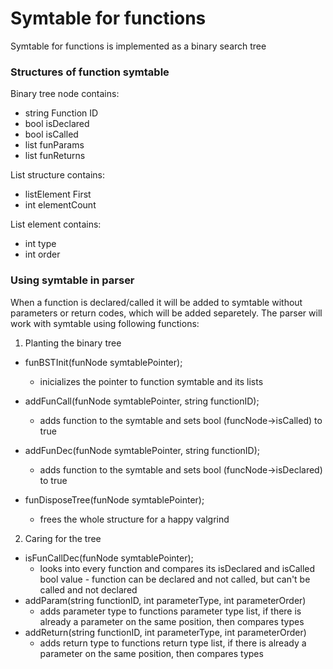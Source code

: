 ﻿# Symtable for functions

Symtable for functions is implemented as a binary search tree

### Structures of function symtable
Binary tree node  contains:
* string Function ID
* bool isDeclared
* bool isCalled
* list funParams
* list funReturns

List structure contains:
* listElement First
* int elementCount

List element contains:
* int type
* int order

### Using symtable in parser
When a function is declared/called it will be added to symtable without parameters or return codes, which will be added separetely. 
The parser will work with symtable using following functions:

1. Planting the binary tree
* funBSTInit(funNode  symtablePointer);
	* inicializes the pointer to function symtable and its lists
* addFunCall(funNode  symtablePointer, string functionID);
	* adds function to the symtable and sets bool (funcNode->isCalled) to true
* addFunDec(funNode  symtablePointer, string functionID);
	* adds function to the symtable and sets bool (funcNode->isDeclared) to true

* funDisposeTree(funNode  symtablePointer);
	* frees the whole structure for a happy valgrind
2. Caring for the tree
* isFunCallDec(funNode  symtablePointer);
	* looks into every function and compares its isDeclared and isCalled bool value - function can be declared and not called, but can't be called and not declared
* addParam(string functionID, int parameterType, int parameterOrder)
	* adds parameter type to functions parameter type list, if there is already a parameter on the same position, then compares types
* addReturn(string functionID, int parameterType, int parameterOrder)
	* adds return type to functions return type list, if there is already a parameter on the same position, then compares types
